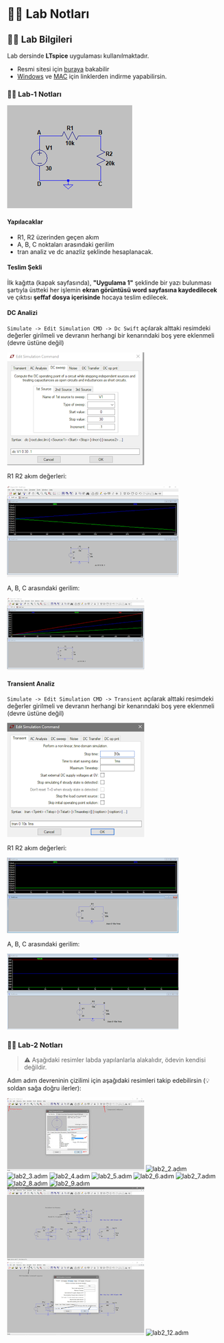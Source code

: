 # 👩‍🔬 Lab Notları

## 👩‍🔬 Lab Bilgileri

Lab dersinde **LTspice** uygulaması kullanılmaktadır.

- Resmi sitesi için [buraya][LTspice Website] bakabilir
- [Windows][LTspice Windows] ve [MAC][LTspice MAC] için linklerden indirme yapabilirsin.

### 👩‍🔬 Lab-1 Notları

![devre](../../../../res/devre.png)

#### Yapılacaklar

- R1, R2 üzerinden geçen akım
- A, B, C noktaları arasındaki gerilim
- tran analiz ve dc anazliz şeklinde hesaplanacak.

#### Teslim Şekli

İlk kağıtta (kapak sayfasında), **"Uygulama 1"** şeklinde bir yazı bulunması şartıyla üstteki her işlemin **ekran görüntüsü word sayfasına kaydedilecek** ve çıktısı **şeffaf dosya içerisinde** hocaya teslim edilecek.

#### DC Analizi

`Simulate -> Edit Simulation CMD -> Dc Swift` açılarak alttaki resimdeki değerler girilmeli ve devranın herhangi bir kenarındaki boş yere eklenmeli (devre üstüne değil)

![dc_ayarlama](../../../../res/dc%20ayarlanma.png)

R1 R2 akım değerleri:

![Akım R1,R2](../../../../res/Akım&#32;R1,R2.png)

A, B, C arasındaki gerilim:

![Volt A,B,C](../../../../res/Volt&#32;A,B,C.png)

#### Transient Analiz

`Simulate -> Edit Simulation CMD -> Transient` açılarak alttaki resimdeki değerler girilmeli ve devranın herhangi bir kenarındaki boş yere eklenmeli (devre üstüne değil)

![transient1](../../../../res/transient1.png)

R1 R2 akım değerleri:

![trans_r1_r2](../../../../res/trans_r1_r2.png)

A, B, C arasındaki gerilim:

![trans_a_b_volt](../../../../res/trans_a_b_vold.png)

### 👩‍🔬 Lab-2 Notları

>⚠ Aşağıdaki resimler labda yapılanlarla alakalıdır, ödevin kendisi değildir.

Adım adım devreninin çizilimi için aşağıdaki resimleri takip edebilirsin (💡 soldan sağa doğru ilerler):

![lab2_1.adım](../../../../res/lab2_1.adım.jpg)
![lab2_2.adım](../../../../res/lab2_2.adım.png)
![lab2_3.adım](../../../../res/lab2_3.adım.png)
![lab2_4.adım](../../../../res/lab2_4.adım.png)
![lab2_5.adım](../../../../res/lab2_5.adım.png)
![lab2_6.adım](../../../../res/lab2_6.adım.png)
![lab2_7.adım](../../../../res/lab2_7.adım.png)
![lab2_8.adım](../../../../res/lab2_8.adım.png)
![lab2_9.adım](../../../../res/lab2_9.adım.png)
![lab2_10.adım](../../../../res/lab2_10_adim.png)
![lab2_11.adım](../../../../res/lab2_11.adim.png)
![lab2_12.adım](../../../../res/lab2_12.adım.png)

[LTspice Website]: http://www.linear.com/designtools/software/
[LTspice Windows]: http://ltspice.linear-tech.com/software/LTspiceXVII.exe
[LTspice MAC]: http://ltspice.linear-tech.com/LTspiceIV.dmg

